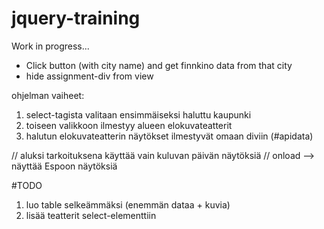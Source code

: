 # jquery-training

Work in progress...
- Click button (with city name) and get finnkino data from that city
- hide assignment-div from view

ohjelman vaiheet:
1. select-tagista valitaan ensimmäiseksi haluttu kaupunki
2. toiseen valikkoon ilmestyy alueen elokuvateatterit
3. halutun elokuvateatterin näytökset ilmestyvät omaan diviin (#apidata)

// aluksi tarkoituksena käyttää vain kuluvan päivän näytöksiä
// onload --> näyttää Espoon näytöksiä

#TODO
1. luo table selkeämmäksi (enemmän dataa + kuvia)
2. lisää teatterit select-elementtiin
